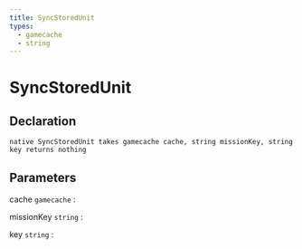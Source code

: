 ```yaml
---
title: SyncStoredUnit
types:
  - gamecache
  - string
---
```


# SyncStoredUnit

## Declaration

```jass
native SyncStoredUnit takes gamecache cache, string missionKey, string key returns nothing
```

## Parameters
cache `gamecache`
: 

missionKey `string`
: 

key `string`
: 
